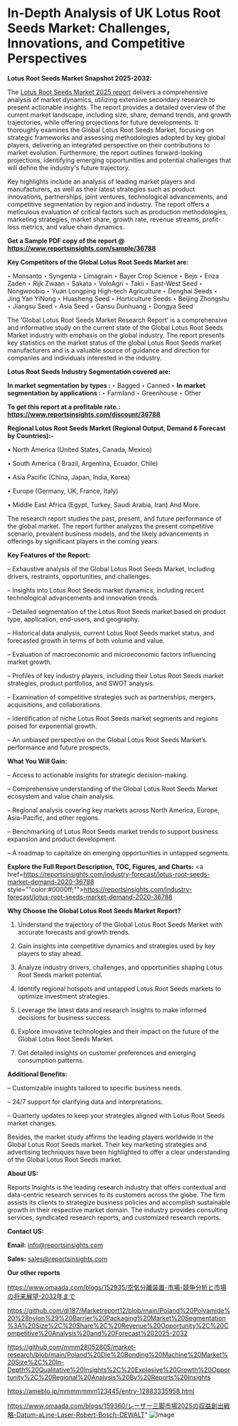 # In-Depth Analysis of UK Lotus Root Seeds Market: Challenges, Innovations, and Competitive Perspectives

<strong>Lotus Root Seeds Market Snapshot 2025-2032:</strong>

The <a href=https://www.reportsinsights.com/sample/36788>Lotus Root Seeds Market 2025 report</a> delivers a comprehensive analysis of market dynamics, utilizing extensive secondary research to present actionable insights. The report provides a detailed overview of the current market landscape, including size, share, demand trends, and growth trajectories, while offering projections for future developments. It thoroughly examines the Global Lotus Root Seeds Market, focusing on strategic frameworks and assessing methodologies adopted by key global players, delivering an integrated perspective on their contributions to market evolution. Furthermore, the report outlines forward-looking projections, identifying emerging opportunities and potential challenges that will define the industry's future trajectory.

Key highlights include an analysis of leading market players and manufacturers, as well as their latest strategies such as product innovations, partnerships, joint ventures, technological advancements, and competitive segmentation by region and industry. The report offers a meticulous evaluation of critical factors such as production methodologies, marketing strategies, market share, growth rate, revenue streams, profit-loss metrics, and value chain dynamics.

<strong>Get a Sample PDF copy of the report @ <a href=https://www.reportsinsights.com/sample/36788 style=color:#0000ff;>https://www.reportsinsights.com/sample/36788</a></strong>

<strong>Key Competitors of the Global Lotus Root Seeds Market are:</strong>

‣ Monsanto
‣ Syngenta
‣ Limagrain
‣ Bayer Crop Science
‣ Bejo
‣ Enza Zaden
‣ Rijk Zwaan
‣ Sakata
‣ VoloAgri
‣ Takii
‣ East-West Seed
‣ Nongwoobio
‣ Yuan Longping High-tech Agriculture
‣ Denghai Seeds
‣ Jing Yan YiNong
‣ Huasheng Seed
‣ Horticulture Seeds
‣ Beijing Zhongshu
‣ Jiangsu Seed
‣ Asia Seed
‣ Gansu Dunhuang
‣ Dongya Seed

The ‘Global Lotus Root Seeds Market Research Report’ is a comprehensive and informative study on the current state of the Global Lotus Root Seeds Market industry with emphasis on the global industry. The report presents key statistics on the market status of the global Lotus Root Seeds market manufacturers and is a valuable source of guidance and direction for companies and individuals interested in the industry.

<strong>Lotus Root Seeds Industry Segmentation covered are:</strong>

<strong>In market segmentation by types : </strong>
‣ Bagged
‣ Canned
‣ 
<strong>In market segmentation by applications : </strong>
‣ Farmland
‣ Greenhouse
‣ Other

<strong>To get this report at a profitable rate.: <a href=https://www.reportsinsights.com/discount/36788 style=color:#0000ff;>https://www.reportsinsights.com/discount/36788</a></strong>

<strong>Regional Lotus Root Seeds Market (Regional Output, Demand &amp; Forecast by Countries):-</strong>

• North America (United States, Canada, Mexico)

• South America ( Brazil, Argentina, Ecuador, Chile)

• Asia Pacific (China, Japan, India, Korea)

• Europe (Germany, UK, France, Italy)

• Middle East Africa (Egypt, Turkey, Saudi Arabia, Iran) And More.

The research report studies the past, present, and future performance of the global market. The report further analyzes the present competitive scenario, prevalent business models, and the likely advancements in offerings by significant players in the coming years.

<strong>Key Features of the Report:</strong>

– Exhaustive analysis of the Global Lotus Root Seeds Market, including drivers, restraints, opportunities, and challenges.

– Insights into Lotus Root Seeds market dynamics, including recent technological advancements and innovation trends.

– Detailed segmentation of the Lotus Root Seeds market based on product type, application, end-users, and geography.

– Historical data analysis, current Lotus Root Seeds market status, and forecasted growth in terms of both volume and value.

– Evaluation of macroeconomic and microeconomic factors influencing market growth.

– Profiles of key industry players, including their Lotus Root Seeds market strategies, product portfolios, and SWOT analysis.

– Examination of competitive strategies such as partnerships, mergers, acquisitions, and collaborations.

– Identification of niche Lotus Root Seeds market segments and regions poised for exponential growth.

– An unbiased perspective on the Global Lotus Root Seeds Market’s performance and future prospects.

<strong>What You Will Gain:</strong>

– Access to actionable insights for strategic decision-making.

– Comprehensive understanding of the Global Lotus Root Seeds Market ecosystem and value chain analysis.

– Regional analysis covering key markets across North America, Europe, Asia-Pacific, and other regions.

– Benchmarking of Lotus Root Seeds market trends to support business expansion and product development.

– A roadmap to capitalize on emerging opportunities in untapped segments.

<strong>Explore the Full Report Description, TOC, Figures, and Charts:</strong>
<a href=https://reportsinsights.com/industry-forecast/lotus-root-seeds-market-demand-2020-36788 style=""color:#0000ff;"">https://reportsinsights.com/industry-forecast/lotus-root-seeds-market-demand-2020-36788</a>

<strong>Why Choose the Global Lotus Root Seeds Market Report?</strong>

1. Understand the trajectory of the Global Lotus Root Seeds Market with accurate forecasts and growth trends.

2. Gain insights into competitive dynamics and strategies used by key players to stay ahead.

3. Analyze industry drivers, challenges, and opportunities shaping Lotus Root Seeds market potential.

4. Identify regional hotspots and untapped Lotus Root Seeds markets to optimize investment strategies.

5. Leverage the latest data and research insights to make informed decisions for business success.

6. Explore innovative technologies and their impact on the future of the Global Lotus Root Seeds Market.

7. Get detailed insights on customer preferences and emerging consumption patterns.

<strong>Additional Benefits:</strong>

– Customizable insights tailored to specific business needs.

– 24/7 support for clarifying data and interpretations.

– Quarterly updates to keep your strategies aligned with Lotus Root Seeds market changes.

Besides, the market study affirms the leading players worldwide in the Global Lotus Root Seeds market. Their key marketing strategies and advertising techniques have been highlighted to offer a clear understanding of the Global Lotus Root Seeds market.

<strong><strong>About US</strong>:</strong>

Reports Insights is the leading research industry that offers contextual and data-centric research services to its customers across the globe. The firm assists its clients to strategize business policies and accomplish sustainable growth in their respective market domain. The industry provides consulting services, syndicated research reports, and customized research reports.

<strong>Contact US:</strong>

<p class=><b>Email:</b> <a href=mailto:info@reportsinsights.com>info@reportsinsights.com</a></p>
<p class=><b>Sales:</b> <a href=mailto:sales@reportsinsights.com>sales@reportsinsights.com</a></p>

<strong>Our other reports</strong>

<a href=https://www.omaada.com/blogs/152935/空気分離装置-市場-競争分析と市場の将来展望-2032年まで>https://www.omaada.com/blogs/152935/空気分離装置-市場-競争分析と市場の将来展望-2032年まで</a>

<a href=https://github.com/di187/Marketreport12/blob/main/Poland%20Polyamide%20%28nylon%29%20Barrier%20Packaging%20Market%20Segmentation%3A%20Size%2C%20Share%2C%20Revenue%20Opportunity%2C%20Competitive%20Analysis%20and%20Forecast%202025-2032>https://github.com/di187/Marketreport12/blob/main/Poland%20Polyamide%20%28nylon%29%20Barrier%20Packaging%20Market%20Segmentation%3A%20Size%2C%20Share%2C%20Revenue%20Opportunity%2C%20Competitive%20Analysis%20and%20Forecast%202025-2032</a>

<a href=https://github.com/mmm28052805/market-research/blob/main/Poland%20Die%20Bonding%20Machine%20Market%20Size%2C%20In-Depth%20Qualitative%20Insights%2C%20Explosive%20Growth%20Opportunity%2C%20Regional%20Analysis%20By%20Reports%20Insights>https://github.com/mmm28052805/market-research/blob/main/Poland%20Die%20Bonding%20Machine%20Market%20Size%2C%20In-Depth%20Qualitative%20Insights%2C%20Explosive%20Growth%20Opportunity%2C%20Regional%20Analysis%20By%20Reports%20Insights</a>

<a href=https://ameblo.jp/mmmmmmm123445/entry-12883335958.html>https://ameblo.jp/mmmmmmm123445/entry-12883335958.html</a>

<a href=https://www.omaada.com/blogs/159360/レーザー三脚市場2025の収益創出戦略-Datum-aLine-Laser-Robert-Bosch-DEWALT>https://www.omaada.com/blogs/159360/レーザー三脚市場2025の収益創出戦略-Datum-aLine-Laser-Robert-Bosch-DEWALT</a>"
![image](https://github.com/user-attachments/assets/f5a2a779-2303-448f-8b39-babf003ea16c)
